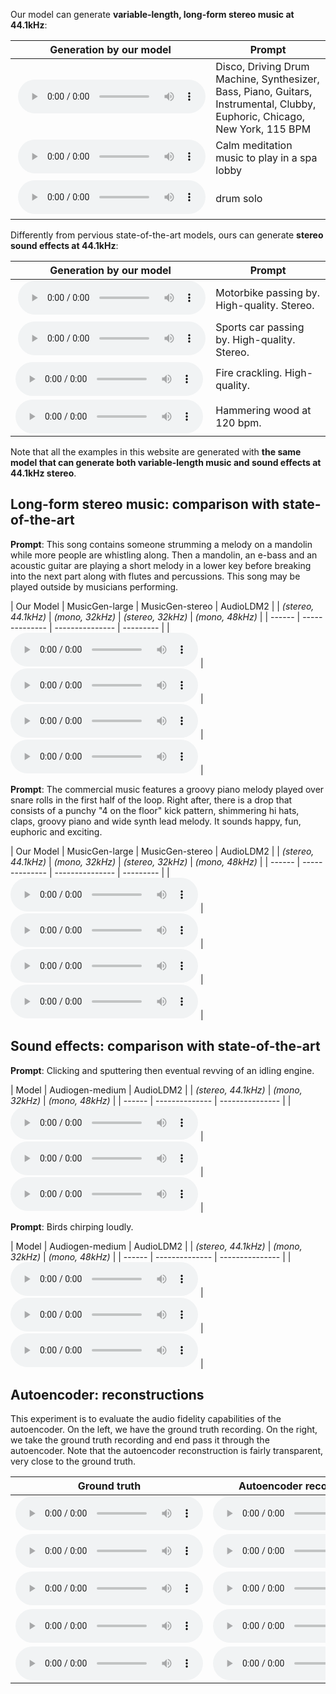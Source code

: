 
Our model can generate **variable-length, long-form stereo music at 44.1kHz**:

| Generation by our model | Prompt |
| ------ | ----------------------- |
|  <audio controls preload=False><source src="audio/Disco, Driving Drum Machine, Synthesizer, Bass, Piano, Guitars, Instrumental, Clubby, Euphoric, Chicago, New York, 115 BPM.wav" type="audio/mpeg">Your browser does not support the audio element.</audio> | Disco, Driving Drum Machine, Synthesizer, Bass, Piano, Guitars, Instrumental, Clubby, Euphoric, Chicago, New York, 115 BPM |
|  <audio controls preload=False><source src="audio/Calm meditation music to play in a spa lobby.wav" type="audio/mpeg">Your browser does not support the audio element.</audio> | Calm meditation music to play in a spa lobby |
|  <audio controls preload=False><source src="audio/drum solo.wav" type="audio/mpeg">Your browser does not support the audio element.</audio> | drum solo |

Differently from pervious state-of-the-art models, ours can generate **stereo sound effects at 44.1kHz**:

| Generation by our model | Prompt |
| ------ | ----------------------- |
| <audio controls preload=False><source src="audio/motorbike-passing-by-high-quality-stereo.wav" type="audio/mpeg">Your browser does not support the audio element.</audio> | Motorbike passing by. High-quality. Stereo. |
| <audio controls preload=False><source src="audio/sports-car-passing-by-high-quality-stereo.wav" type="audio/mpeg">Your browser does not support the audio element.</audio> | Sports car passing by. High-quality. Stereo. |
| <audio controls preload=False><source src="audio/fire-crackling-high-quality.wav" type="audio/mpeg">Your browser does not support the audio element.</audio> | Fire crackling. High-quality. | 
| <audio controls preload=False><source src="audio/hammering-wood-at-120-bpm.wav" type="audio/mpeg">Your browser does not support the audio element.</audio> | Hammering wood at 120 bpm. |

Note that all the examples in this website are generated with **the same model that can generate both variable-length music and sound effects at 44.1kHz stereo**.

## Long-form stereo music: comparison with state-of-the-art

**Prompt**: This song contains someone strumming a melody on a mandolin while more people are whistling along. Then a mandolin, an e-bass and an acoustic guitar are playing a short melody in a lower key before breaking into the next part along with flutes and percussions. This song may be played outside by musicians performing. 

| Our Model | MusicGen-large | MusicGen-stereo | AudioLDM2 | 
| *(stereo, 44.1kHz)* | *(mono, 32kHz)* | *(stereo, 32kHz)* | *(mono, 48kHz)* |
| ------ | -------------- | --------------- | --------- |
| <audio controls preload=False><source src="audio/ZTVMsW1h3bI_stableaudio.wav" type="audio/mpeg">Audio not supported by your browser.</audio> | <audio controls preload=False><source src="audio/ZTVMsW1h3bI_musicgenlarge.wav" type="audio/mpeg">Audio not supported by your browser.</audio> | <audio controls preload=False><source src="audio/ZTVMsW1h3bI_musicgenstereo.wav" type="audio/mpeg">Audio not supported by your browser.</audio> | <audio controls preload=False><source src="audio/ZTVMsW1h3bI_audioldm248k_stereo.wav" type="audio/mpeg">Audio not supported by your browser.</audio> |

**Prompt**: The commercial music features a groovy piano melody played over snare rolls in the first half of the loop. Right after, there is a drop that consists of a punchy "4 on the floor" kick pattern, shimmering hi hats, claps, groovy piano and wide synth lead melody. It sounds happy, fun, euphoric and exciting.

| Our Model | MusicGen-large | MusicGen-stereo | AudioLDM2 | 
| *(stereo, 44.1kHz)* | *(mono, 32kHz)* | *(stereo, 32kHz)* | *(mono, 48kHz)* |
| ------ | -------------- | --------------- | --------- |
| <audio controls preload=False><source src="audio/ZK5M3DZejzk_stableaudio.wav" type="audio/mpeg">Audio not supported by your browser.</audio> | <audio controls preload=False><source src="audio/ZK5M3DZejzk_musicgenlarge.wav" type="audio/mpeg">Audio not supported by your browser.</audio> | <audio controls preload=False><source src="audio/ZK5M3DZejzk_musicgenstereo.wav" type="audio/mpeg">Audio not supported by your browser.</audio> | <audio controls preload=False><source src="audio/ZK5M3DZejzk_audioldm248k_stereo.wav" type="audio/mpeg">Audio not supported by your browser.</audio> |


## Sound effects: comparison with state-of-the-art

**Prompt**: Clicking and sputtering then eventual revving of an idling engine.

| Model | Audiogen-medium | AudioLDM2 |
| *(stereo, 44.1kHz)* | *(mono, 32kHz)* | *(mono, 48kHz)* |
| ------ | -------------- | --------------- | 
| <audio controls preload=False><source src="audio/103136_stableaudio_audio.wav" type="audio/mpeg">Audio not supported by your browser.</audio> | <audio controls preload=False><source src="audio/103136_audiogen_stereo.wav" type="audio/mpeg">Audio not supported by your browser.</audio> | <audio controls preload=False><source src="audio/103136_audioldm248k_stereo.wav" type="audio/mpeg">Audio not supported by your browser.</audio> |

**Prompt**: Birds chirping loudly.

| Model | Audiogen-medium | AudioLDM2 |
| *(stereo, 44.1kHz)* | *(mono, 32kHz)* | *(mono, 48kHz)* |
| ------ | -------------- | --------------- | 
| <audio controls preload=False><source src="audio/37008_stableaudio_audio.wav" type="audio/mpeg">Audio not supported by your browser.</audio> | <audio controls preload=False><source src="audio/37008_audiogen_stereo.wav" type="audio/mpeg">Audio not supported by your browser.</audio> | <audio controls preload=False><source src="audio/37008_audioldm248k_stereo.wav" type="audio/mpeg">Audio not supported by your browser.</audio> |

## Autoencoder: reconstructions

This experiment is to evaluate the audio fidelity capabilities of the autoencoder. On the left, we have the ground truth recording. On the right, we take the ground truth recording and end pass it through the autoencoder. Note that the autoencoder reconstruction is fairly transparent, very close to the ground truth.

| Ground truth | Autoencoder reconstruction |
|-|-|
| <audio controls preload=False><source src="audio/1197.flac" type="audio/mpeg">Your browser does not support the audio element.</audio> | <audio controls preload=False><source src="audio/1197_ae.wav" type="audio/mpeg">Your browser does not support the audio element.</audio> |
| <audio controls preload=False><source src="audio/1243.flac" type="audio/mpeg">Your browser does not support the audio element.</audio> | <audio controls preload=False><source src="audio/1243_ae.wav" type="audio/mpeg">Your browser does not support the audio element.</audio> |
| <audio controls preload=False><source src="audio/206251.flac" type="audio/mpeg">Your browser does not support the audio element.</audio> | <audio controls preload=False><source src="audio/206251_ae.wav" type="audio/mpeg">Your browser does not support the audio element.</audio> |
| <audio controls preload=False><source src="audio/233076.flac" type="audio/mpeg">Your browser does not support the audio element.</audio> | <audio controls preload=False><source src="audio/233076_ae.wav" type="audio/mpeg">Your browser does not support the audio element.</audio> |
| <audio controls preload=False><source src="audio/451.flac" type="audio/mpeg">Your browser does not support the audio element.</audio> | <audio controls preload=False><source src="audio/451_ae.wav" type="audio/mpeg">Your browser does not support the audio element.</audio> |
